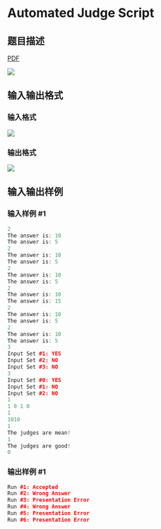 # Automated Judge Script

## 题目描述

[problemUrl]: https://uva.onlinejudge.org/index.php?option=com_onlinejudge&Itemid=8&category=13&page=show_problem&problem=1129

[PDF](https://uva.onlinejudge.org/external/101/p10188.pdf)

![](https://cdn.luogu.com.cn/upload/vjudge_pic/UVA10188/eeff46d2d32f12469621fdab2c4cc12c9c19d7a0.png)

## 输入输出格式

### 输入格式

![](https://cdn.luogu.com.cn/upload/vjudge_pic/UVA10188/62913d27ebd0a26ab56d92ef38f037dc76cdc2ba.png)

### 输出格式

![](https://cdn.luogu.com.cn/upload/vjudge_pic/UVA10188/731a97ac57e40ee5935d1fba2b102bb2034c9a8a.png)

## 输入输出样例

### 输入样例 #1

```cpp
2
The answer is: 10
The answer is: 5
2
The answer is: 10
The answer is: 5
2
The answer is: 10
The answer is: 5
2
The answer is: 10
The answer is: 15
2
The answer is: 10
The answer is: 5
2
The answer is: 10
The answer is: 5
3
Input Set #1: YES
Input Set #2: NO
Input Set #3: NO
3
Input Set #0: YES
Input Set #1: NO
Input Set #2: NO
1
1 0 1 0
1
1010
1
The judges are mean!
1
The judges are good!
0
```


### 输出样例 #1

```cpp
Run #1: Accepted
Run #2: Wrong Answer
Run #3: Presentation Error
Run #4: Wrong Answer
Run #5: Presentation Error
Run #6: Presentation Error
```



